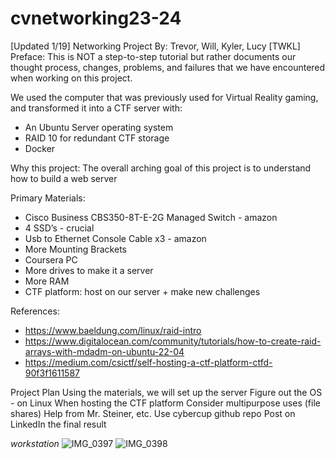 # cvnetworking23-24

[Updated 1/19] Networking Project
By: Trevor, Will, Kyler, Lucy [TWKL]
Preface:
This is NOT a step-to-step tutorial but rather documents our thought process, changes, problems, and failures that we have encountered when working on this project. 

We used the computer that was previously used for Virtual Reality gaming, and transformed it into a CTF server with:
- An Ubuntu Server operating system
- RAID 10 for redundant CTF storage
- Docker

Why this project:
The overall arching goal of this project is to understand how to build a web server

Primary Materials: 
- Cisco Business CBS350-8T-E-2G Managed Switch - amazon
- 4 SSD’s -  crucial	
- Usb to Ethernet Console Cable x3 - amazon
- More Mounting Brackets
- Coursera PC
- More drives to make it a server
- More RAM
- CTF platform: host on our server + make new challenges

References:
- https://www.baeldung.com/linux/raid-intro
- https://www.digitalocean.com/community/tutorials/how-to-create-raid-arrays-with-mdadm-on-ubuntu-22-04
- https://medium.com/csictf/self-hosting-a-ctf-platform-ctfd-90f3f1611587

Project Plan
Using the materials, we will set up the server
Figure out the OS - on Linux
When hosting the CTF platform
Consider multipurpose uses (file shares)
Help from Mr. Steiner, etc.
Use cybercup github repo
Post on LinkedIn the final result

*workstation*
![IMG_0397](https://github.com/crazycoderLucy/cvnetworking23-24/assets/117693275/7b209d96-5808-4c4e-b9a1-2a4bbb7e0cbc)
![IMG_0398](https://github.com/crazycoderLucy/cvnetworking23-24/assets/117693275/c035221d-8387-45cd-b578-e96e4b71b098)



